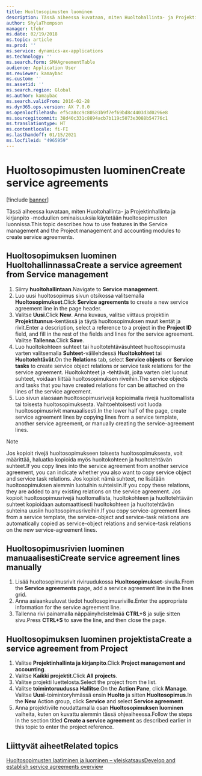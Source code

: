 ```yaml
---
title: Huoltosopimusten luominen
description: Tässä aiheessa kuvataan, miten Huoltohallinta- ja Projektinhallinta ja kirjanpito -moduulien ominaisuuksia käytetään huoltosopimusten luonnissa.
author: ShylaThompson
manager: tfehr
ms.date: 02/19/2018
ms.topic: article
ms.prod: ''
ms.service: dynamics-ax-applications
ms.technology: ''
ms.search.form: SMAAgreementTable
audience: Application User
ms.reviewer: kamaybac
ms.custom: ''
ms.assetid: ''
ms.search.region: Global
ms.author: kamaybac
ms.search.validFrom: 2016-02-28
ms.dyn365.ops.version: AX 7.0.0
ms.openlocfilehash: ef5ca8cc9c80581b9f7ef69bd8c4403d3d0296e8
ms.sourcegitcommit: 38d40c331c8894acb7b119c5073e3088b54776c1
ms.translationtype: HT
ms.contentlocale: fi-FI
ms.lasthandoff: 01/15/2021
ms.locfileid: "4965959"
---
```

# <a name="create-service-agreements"></a><span data-ttu-id="98b44-103">Huoltosopimusten luominen</span><span class="sxs-lookup"><span data-stu-id="98b44-103">Create service agreements</span></span>

[!include [banner](../includes/banner.md)]

<span data-ttu-id="98b44-104">Tässä aiheessa kuvataan, miten Huoltohallinta- ja Projektinhallinta ja kirjanpito -moduulien ominaisuuksia käytetään huoltosopimusten luonnissa.</span><span class="sxs-lookup"><span data-stu-id="98b44-104">This topic describes how to use features in the Service management and the Project management and accounting modules to create service agreements.</span></span>

## <a name="create-a-service-agreement-from-service-management"></a><span data-ttu-id="98b44-105">Huoltosopimuksen luominen Huoltohallinnassa</span><span class="sxs-lookup"><span data-stu-id="98b44-105">Create a service agreement from Service management</span></span>

1. <span data-ttu-id="98b44-106">Siirry **huoltohallintaan**.</span><span class="sxs-lookup"><span data-stu-id="98b44-106">Navigate to **Service management**.</span></span>
2. <span data-ttu-id="98b44-107">Luo uusi huoltosopimus sivun otsikossa valitsemalla **Huoltosopimukset**.</span><span class="sxs-lookup"><span data-stu-id="98b44-107">Click **Service agreements** to create a new service agreement line in the page header.</span></span> 
3. <span data-ttu-id="98b44-108">Valitse **Uusi**.</span><span class="sxs-lookup"><span data-stu-id="98b44-108">Click **New**.</span></span> <span data-ttu-id="98b44-109">Anna kuvaus, valitse viittaus projektiin **Projektitunnus**-kentässä ja täytä huoltosopimuksen muut kentät ja rivit.</span><span class="sxs-lookup"><span data-stu-id="98b44-109">Enter a description, select a reference to a project in the **Project ID** field, and fill in the rest of the fields and lines for the service agreement.</span></span> <span data-ttu-id="98b44-110">Valitse **Tallenna**.</span><span class="sxs-lookup"><span data-stu-id="98b44-110">Click **Save**.</span></span>
4. <span data-ttu-id="98b44-111">Luo huoltokohteen suhteet tai huoltotehtäväsuhteet huoltosopimusta varten valitsemalla **Suhteet**-välilehdessä **Huoltokohteet** tai **Huoltotehtävät**.</span><span class="sxs-lookup"><span data-stu-id="98b44-111">On the **Relations** tab, select **Service objects** or **Service tasks** to create service object relations or service task relations for the service agreement.</span></span> <span data-ttu-id="98b44-112">Huoltokohteet ja -tehtävät, joita varten olet luonut suhteet, voidaan liittää huoltosopimuksen riveihin.</span><span class="sxs-lookup"><span data-stu-id="98b44-112">The service objects and tasks that you have created relations for can be attached on the lines of the service agreement.</span></span>
5. <span data-ttu-id="98b44-113">Luo sivun alaosaan huoltosopimusrivejä kopioimalla rivejä huoltomallista tai toisesta huoltosopimuksesta. Vaihtoehtoisesti voit luoda huoltosopimusrivit manuaalisesti.</span><span class="sxs-lookup"><span data-stu-id="98b44-113">In the lower half of the page, create service agreement lines by copying lines from a service template, another service agreement, or manually creating the service-agreement lines.</span></span>

> [!NOTE]
> <span data-ttu-id="98b44-114">Jos kopioit rivejä huoltosopimukseen toisesta huoltosopimuksesta, voit määrittää, haluatko kopioida myös huoltokohteen ja huoltotehtävän suhteet.</span><span class="sxs-lookup"><span data-stu-id="98b44-114">If you copy lines into the service agreement from another service agreement, you can indicate whether you also want to copy service object and service task relations.</span></span> <span data-ttu-id="98b44-115">Jos kopioit nämä suhteet, ne lisätään huoltosopimuksen aiemmin luotuihin suhteisiin.</span><span class="sxs-lookup"><span data-stu-id="98b44-115">If you copy these relations, they are added to any existing relations on the service agreement.</span></span> <span data-ttu-id="98b44-116">Jos kopioit huoltosopimusrivejä huoltomallista, huoltokohteen ja huoltotehtävän suhteet kopioidaan automaattisesti huoltokohteen ja huoltotehtävän suhteina uusiin huoltosopimusriveihin.</span><span class="sxs-lookup"><span data-stu-id="98b44-116">If you copy service-agreement lines from a service template, the service-object and service-task relations are automatically copied as service-object relations and service-task relations on the new service-agreement lines.</span></span>

## <a name="create-service-agreement-lines-manually"></a><span data-ttu-id="98b44-117">Huoltosopimusrivien luominen manuaalisesti</span><span class="sxs-lookup"><span data-stu-id="98b44-117">Create service agreement lines manually</span></span>

1. <span data-ttu-id="98b44-118">Lisää huoltosopimusrivit riviruudukossa **Huoltosopimukset**-sivulla.</span><span class="sxs-lookup"><span data-stu-id="98b44-118">From the **Service agreements** page, add a service agreement line in the lines grid.</span></span> 
2. <span data-ttu-id="98b44-119">Anna asiaankuuluvat tiedot huoltosopimusriville.</span><span class="sxs-lookup"><span data-stu-id="98b44-119">Enter the appropriate information for the service agreement line.</span></span> 
3. <span data-ttu-id="98b44-120">Tallenna rivi painamalla näppäinyhdistelmää **CTRL+S** ja sulje sitten sivu.</span><span class="sxs-lookup"><span data-stu-id="98b44-120">Press **CTRL+S** to save the line, and then close the page.</span></span>

## <a name="create-a-service-agreement-from-project"></a><span data-ttu-id="98b44-121">Huoltosopimuksen luominen projektista</span><span class="sxs-lookup"><span data-stu-id="98b44-121">Create a service agreement from Project</span></span>

1. <span data-ttu-id="98b44-122">Valitse **Projektinhallinta ja kirjanpito**.</span><span class="sxs-lookup"><span data-stu-id="98b44-122">Click **Project management and accounting**.</span></span>
2. <span data-ttu-id="98b44-123">Valitse **Kaikki projektit**.</span><span class="sxs-lookup"><span data-stu-id="98b44-123">Click **All projects**.</span></span>
3. <span data-ttu-id="98b44-124">Valitse projekti luettelosta.</span><span class="sxs-lookup"><span data-stu-id="98b44-124">Select the project from the list.</span></span>
4. <span data-ttu-id="98b44-125">Valitse **toimintoruudussa** **Hallitse**.</span><span class="sxs-lookup"><span data-stu-id="98b44-125">On the **Action Pane**, click **Manage**.</span></span> <span data-ttu-id="98b44-126">Valitse **Uusi**-toimintoryhmässä ensin **Huolto** ja sitten **Huoltosopimus**.</span><span class="sxs-lookup"><span data-stu-id="98b44-126">In the **New** Action group, click **Service** and select **Service agreement**.</span></span>
5. <span data-ttu-id="98b44-127">Anna projektiviite noudattamalla osan **Huoltosopimuksen luominen** vaiheita, kuten on kuvattu aiemmin tässä ohjeaiheessa.</span><span class="sxs-lookup"><span data-stu-id="98b44-127">Follow the steps in the section titled **Create a service agreement** as described earlier in this topic to enter the project reference.</span></span>


## <a name="related-topics"></a><span data-ttu-id="98b44-128">Liittyvät aiheet</span><span class="sxs-lookup"><span data-stu-id="98b44-128">Related topics</span></span>

[<span data-ttu-id="98b44-129">Huoltosopimusten laatiminen ja luominen – yleiskatsaus</span><span class="sxs-lookup"><span data-stu-id="98b44-129">Develop and establish service agreements overview</span></span>](service-agreements.md)


